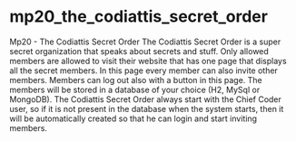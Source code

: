 # mp20_the_codiattis_secret_order
Mp20 - The Codiattis Secret Order The Codiattis Secret Order is a super secret organization that speaks about secrets and stuff. Only allowed members are allowed to visit their website that has one page that displays all the secret members. In this page every member can also invite other members. Members can log out also with a button in this page. The members will be stored in a database of your choice (H2, MySql or MongoDB). The Codiattis Secret Order always start with the Chief Coder user, so if it is not present in the database when the system starts, then it will be automatically created so that he can login and start inviting members.
